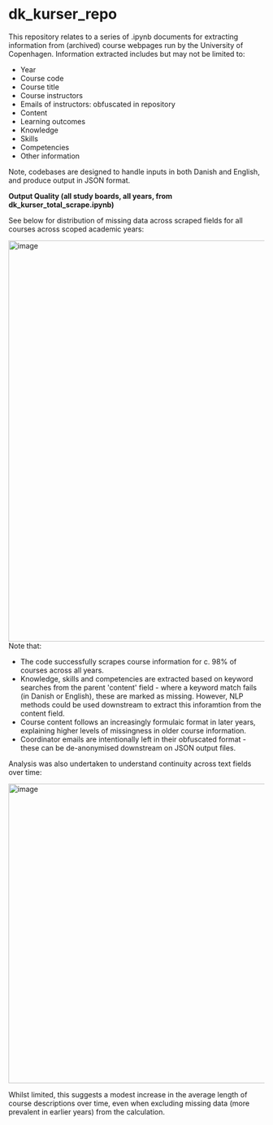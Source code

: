 # dk_kurser_repo

This repository relates to a series of .ipynb documents for extracting information from (archived) course webpages run by the University of Copenhagen. Information extracted includes but may not be limited to:

- Year
- Course code
- Course title
- Course instructors
- Emails of instructors: obfuscated in repository
- Content
- Learning outcomes
- Knowledge
- Skills
- Competencies
- Other information

Note, codebases are designed to handle inputs in both Danish and English, and produce output in JSON format.

**Output Quality (all study boards, all years, from dk_kurser_total_scrape.ipynb)**

See below for distribution of missing data across scraped fields for all courses across scoped academic years:

<img width="1392" height="790" alt="image" src="https://github.com/user-attachments/assets/539bedb6-58ce-4ae4-8f8e-8b1d87170d2f" />
Note that:

- The code successfully scrapes course information for c. 98% of courses across all years.
- Knowledge, skills and competencies are extracted based on keyword searches from the parent 'content' field - where a keyword match fails (in Danish or English), these are marked as missing. However, NLP methods could be used downstream to extract this inforamtion from the content field.
- Course content follows an increasingly formulaic format in later years, explaining higher levels of missingness in older course information.
- Coordinator emails are intentionally left in their obfuscated format - these can be de-anonymised downstream on JSON output files.

Analysis was also undertaken to understand continuity across text fields over time:

<img width="1177" height="590" alt="image" src="https://github.com/user-attachments/assets/5b45be03-17d0-4589-834d-631b9a93db3b" />

Whilst limited, this suggests a modest increase in the average length of course descriptions over time, even when excluding missing data (more prevalent in earlier years) from the calculation.

